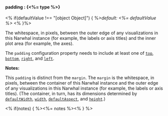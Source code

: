 #### **padding** : {<%= type %>}

<% if(defaultValue !== "[object Object]") { %>*default: <%= defaultValue %>* <% }%>

The whitespace, in pixels, between the outer edge of any visualizations in this Narwhal instance (for example, the labels or axis titles) and the inner plot area (for example, the axes).

The `padding` configuration property needs to include at least one of [`top`](), [`bottom`](), [`right`](), and [`left`]().

**Notes:**

This `padding` is distinct from the `margin`. The `margin` is the whitespace, in pixels, between the container of this Narwhal instance and the outer edge of any visualizations in this Narwhal instance (for example, the labels or axis titles). (The container, in turn, has its dimensions determined by [`defaultWidth`](), [`width`](), [`defaultAspect`](), and [`height`]().)

<% if(notes) { %><%= notes %><% } %>

